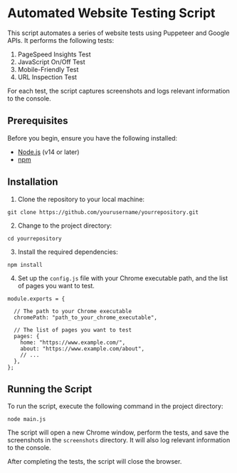Automated Website Testing Script
================================

This script automates a series of website tests using Puppeteer and Google APIs. It performs the following tests:

1.  PageSpeed Insights Test
2.  JavaScript On/Off Test
3.  Mobile-Friendly Test
4.  URL Inspection Test

For each test, the script captures screenshots and logs relevant information to the console.

Prerequisites
-------------

Before you begin, ensure you have the following installed:

-   [Node.js](https://nodejs.org/) (v14 or later)
-   [npm](https://www.npmjs.com/)

Installation
------------

1.  Clone the repository to your local machine:

```
git clone https://github.com/yourusername/yourrepository.git
```

2.  Change to the project directory:

```
cd yourrepository
```

3.  Install the required dependencies:

```
npm install
```

4.  Set up the `config.js` file with your Chrome executable path, and the list of pages you want to test.

```
module.exports = {

  // The path to your Chrome executable
  chromePath: "path_to_your_chrome_executable",

  // The list of pages you want to test
  pages: {
    home: "https://www.example.com/",
    about: "https://www.example.com/about",
    // ...
  },
};
```

Running the Script
------------------

To run the script, execute the following command in the project directory:

`node main.js`

The script will open a new Chrome window, perform the tests, and save the screenshots in the `screenshots` directory. It will also log relevant information to the console.

After completing the tests, the script will close the browser.